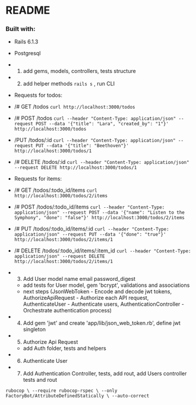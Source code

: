 # README

### Built with:
- Rails 6.1.3
- Postgresql

 - 1. add gems, models, controllers, tests structure
 - 2. add helper methods
`rails s` , run CLI
- Requests for todos:
 - /# GET /todos
`curl http://localhost:3000/todos`

 - /# POST /todos
`curl --header "Content-Type: application/json" --request POST --data '{"title": "Lara", "created_by": "1"}' http://localhost:3000/todos`
 - /PUT /todos/:id
`curl --header "Content-Type: application/json" --request PUT --data '{"title": "Beethoven"}' http://localhost:3000/todos/1`
 - /# DELETE /todos/:id
`curl --header "Content-Type: application/json" --request DELETE http://localhost:3000/todos/1`

- Requests for items:
 - /# GET /todos/:todo_id/items
 `curl http://localhost:3000/todos/2/items`
 - /# POST /todos/:todo_id/items
 `curl --header "Content-Type: application/json" --request POST --data '{"name": "Listen to the Symphony", "done": "false"}' http://localhost:3000/todos/2/items`
 - /# PUT /todos/:todo_id/items/:id
 `curl --header "Content-Type: application/json" --request PUT --data '{"done": "true"}' http://localhost:3000/todos/2/items/1`
 - /# DELETE /todos/:todo_id/items/:item_id
 `curl --header "Content-Type: application/json" --request DELETE http://localhost:3000/todos/2/items/1`
 - 3. Add User model name email password_digest
   - add tests for User model, gem 'bcrypt', validations and associations
   -  next steps (JsonWebToken - Encode and decode jwt tokens,
AuthorizeApiRequest - Authorize each API request,
AuthenticateUser - Authenticate users,
AuthenticationController - Orchestrate authentication process)
 - 4. Add gem 'jwt' and create 'app/lib/json_web_token.rb', define jwt singleton
 - 5. Authorize Api Request
   - add Auth folder, tests and helpers
 - 6. Authenticate User
 - 7. Add Authentication Controller, tests, add rout, add Users controller tests and rout



 `rubocop \
  --require rubocop-rspec \
  --only FactoryBot/AttributeDefinedStatically \
  --auto-correct`